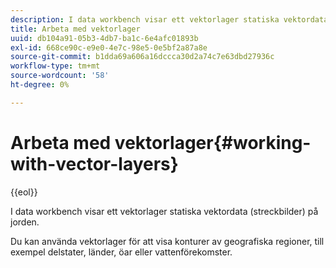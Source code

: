 ```yaml
---
description: I data workbench visar ett vektorlager statiska vektordata (streckbilder) på jorden.
title: Arbeta med vektorlager
uuid: db104a91-05b3-4db7-ba1c-6e4afc01893b
exl-id: 668ce90c-e9e0-4e7c-98e5-0e5bf2a87a8e
source-git-commit: b1dda69a606a16dccca30d2a74c7e63dbd27936c
workflow-type: tm+mt
source-wordcount: '58'
ht-degree: 0%

---
```


# Arbeta med vektorlager{#working-with-vector-layers}

{{eol}}

I data workbench visar ett vektorlager statiska vektordata (streckbilder) på jorden.

Du kan använda vektorlager för att visa konturer av geografiska regioner, till exempel delstater, länder, öar eller vattenförekomster.
